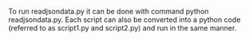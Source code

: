 To run readjsondata.py it can be done with command python readjsondata.py.  Each script can also be converted into a python code (referred to as script1.py and script2.py) and run in the same manner.
